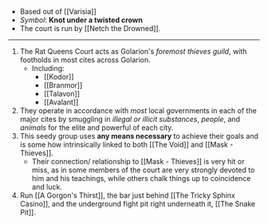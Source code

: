 - Based out of [[Varisia]]
- *Symbol*: **Knot under a twisted crown**
- The court is run by [[Netch the Drowned]].

---
1. The Rat Queens Court acts as Golarion's *foremost thieves guild*, with footholds in most cites across Golarion.
	- Including:
		- [[Kodor]]
		- [[Branmor]]
		- [[Talavon]]
		- [[Avalant]]
2. They operate in accordance with *most* local governments in each of the major cites by smuggling in *illegal or illicit substances*, *people*, and *animals* for the elite and powerful of each city.
3. This seedy group uses **any means necessary** to achieve their goals and is some how intrinsically linked to both [[The Void]] and [[Mask - Thieves]]. 
	- Their connection/ relationship to [[Mask - Thieves]] is very hit or miss, as in some members of the court are very strongly devoted to him and his teachings, while others chalk things up to coincidence and luck.
4. Run [[A Gorgon's Thirst]], the bar just behind [[The Tricky Sphinx Casino]], and the underground fight pit right underneath it, [[The Snake Pit]].